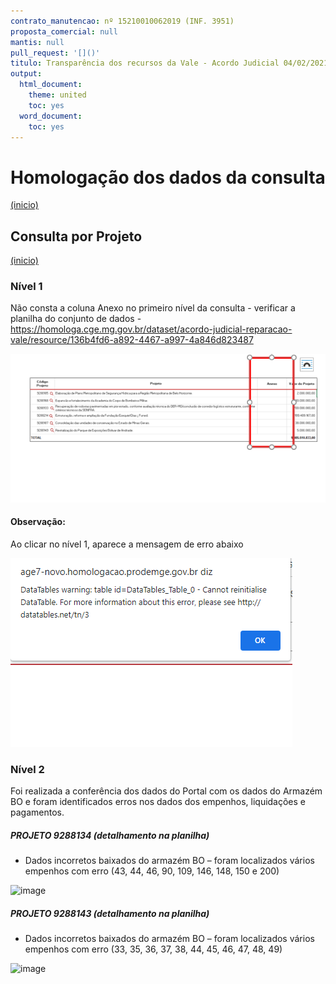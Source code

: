 ```yaml
---
contrato_manutencao: nº 15210010062019 (INF. 3951)
proposta_comercial: null
mantis: null
pull_request: '[]()'
titulo: Transparência dos recursos da Vale - Acordo Judicial 04/02/2021
output:
  html_document:
    theme: united
    toc: yes
  word_document:
    toc: yes
---
```


# Homologação dos dados da consulta
<a href="#top">(inicio)</a>

<div class="alert alert-warning">

## Consulta por Projeto
<a href="#top">(inicio)</a>

### Nível 1

Não consta a coluna Anexo no primeiro nível da consulta - verificar a planilha do conjunto de dados - https://homologa.cge.mg.gov.br/dataset/acordo-judicial-reparacao-vale/resource/136b4fd6-a892-4467-a997-4a846d823487

![](static/imagens/tela_nivel_projeto.png)

#### Observação:

Ao clicar no nível 1, aparece a mensagem de erro abaixo

![](static/imagens/erro_nivel_projeto.png)


### Nível 2

Foi realizada a conferência dos dados do Portal com os dados do Armazém BO e foram identificados erros nos dados dos empenhos, liquidações e pagamentos.

##### PROJETO 9288134 (detalhamento na planilha)

- Dados incorretos baixados do armazém BO – foram localizados vários empenhos com erro (43, 44, 46, 90, 109, 146, 148, 150 e 200)
  
![image](https://user-images.githubusercontent.com/52920939/166936650-f6e90203-1cad-4f09-8dce-3f657e7c2240.png)


##### PROJETO 9288143 (detalhamento na planilha)
- Dados incorretos baixados do armazém BO – foram localizados vários empenhos com erro (33, 35, 36, 37, 38, 44, 45, 46, 47, 48, 49)
  
![image](https://user-images.githubusercontent.com/52920939/166936683-f0cbdcbc-0f27-4e4c-b89f-7e9604c75cc2.png)
